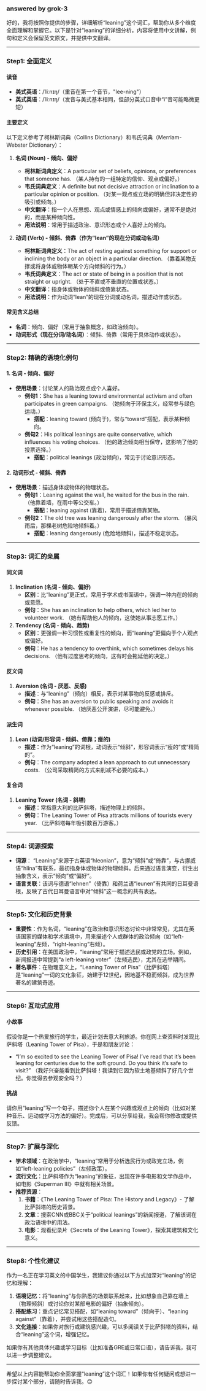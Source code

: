 ### answered by grok-3
好的，我将按照你提供的步骤，详细解析“leaning”这个词汇，帮助你从多个维度全面理解和掌握它。以下是针对“leaning”的详细分析，内容将使用中文讲解，例句和定义会保留英文原文，并提供中文翻译。

---

### Step1: 全面定义

#### 读音
- **美式英语**：/ˈliːnɪŋ/（重音在第一个音节，"lee-ning"）
- **英式英语**：/ˈliːnɪŋ/（发音与美式基本相同，但部分英式口音中“i”音可能略微更短）

#### 主要定义
以下定义参考了柯林斯词典（Collins Dictionary）和韦氏词典（Merriam-Webster Dictionary）：

1. **名词 (Noun) - 倾向、偏好**
   - **柯林斯词典定义**：A particular set of beliefs, opinions, or preferences that someone has. （某人持有的一组特定的信仰、观点或偏好。）
   - **韦氏词典定义**：A definite but not decisive attraction or inclination to a particular opinion or position. （对某一观点或立场的明确但非决定性的吸引或倾向。）
   - **中文翻译**：指一个人在思想、观点或情感上的倾向或偏好，通常不是绝对的，而是某种倾向性。
   - **用法说明**：常用于描述政治、意识形态或个人喜好上的倾向。

2. **动词 (Verb) - 倾斜、倚靠（作为“lean”的现在分词或动名词）**
   - **柯林斯词典定义**：The act of resting against something for support or inclining the body or an object in a particular direction. （靠着某物支撑或将身体或物体朝某个方向倾斜的行为。）
   - **韦氏词典定义**：The act or state of being in a position that is not straight or upright. （处于不直或不垂直的位置或状态。）
   - **中文翻译**：指身体或物体的倾斜或倚靠状态。
   - **用法说明**：作为动词“lean”的现在分词或动名词，描述动作或状态。

#### 常见含义总结
- **名词**：倾向、偏好（常用于抽象概念，如政治倾向）。
- **动词形式（现在分词/动名词）**：倾斜、倚靠（常用于具体动作或状态）。

---

### Step2: 精确的语境化例句

#### 1. 名词 - 倾向、偏好
- **使用场景**：讨论某人的政治观点或个人喜好。
  - **例句1**：She has a leaning toward environmental activism and often participates in green campaigns. （她倾向于环保主义，经常参与绿色运动。）
    - **搭配**：leaning toward (倾向于)，常与“toward”搭配，表示某种倾向。
  - **例句2**：His political leanings are quite conservative, which influences his voting choices. （他的政治倾向相当保守，这影响了他的投票选择。）
    - **搭配**：political leanings (政治倾向)，常见于讨论意识形态。

#### 2. 动词形式 - 倾斜、倚靠
- **使用场景**：描述身体或物体的物理状态。
  - **例句1**：Leaning against the wall, he waited for the bus in the rain. （他靠着墙，在雨中等公交车。）
    - **搭配**：leaning against (靠着)，常用于描述倚靠某物。
  - **例句2**：The old tree was leaning dangerously after the storm. （暴风雨后，那棵老树危险地倾斜着。）
    - **搭配**：leaning dangerously (危险地倾斜)，描述不稳定状态。

---

### Step3: 词汇的亲属

#### 同义词
1. **Inclination (名词 - 倾向、偏好)**  
   - **区别**：比“leaning”更正式，常用于学术或书面语中，强调一种内在的倾向或意愿。
   - **例句**：She has an inclination to help others, which led her to volunteer work. （她有帮助他人的倾向，这使她从事志愿工作。）
2. **Tendency (名词 - 倾向、趋势)**  
   - **区别**：更强调一种习惯性或重复性的倾向，而“leaning”更偏向于个人观点或偏好。
   - **例句**：He has a tendency to overthink, which sometimes delays his decisions. （他有过度思考的倾向，这有时会拖延他的决定。）

#### 反义词
1. **Aversion (名词 - 厌恶、反感)**  
   - **描述**：与“leaning”（倾向）相反，表示对某事物的反感或排斥。
   - **例句**：She has an aversion to public speaking and avoids it whenever possible. （她厌恶公开演讲，尽可能避免。）

#### 派生词
1. **Lean (动词/形容词 - 倾斜、倚靠；瘦的)**  
   - **描述**：作为“leaning”的词根，动词表示“倾斜”，形容词表示“瘦的”或“精简的”。
   - **例句**：The company adopted a lean approach to cut unnecessary costs. （公司采取精简的方式来削减不必要的成本。）

#### 复合词
1. **Leaning Tower (名词 - 斜塔)**  
   - **描述**：常指意大利的比萨斜塔，描述物理上的倾斜。
   - **例句**：The Leaning Tower of Pisa attracts millions of tourists every year. （比萨斜塔每年吸引数百万游客。）

---

### Step4: 词源探索
- **词源**： “Leaning”来源于古英语“hleonian”，意为“倾斜”或“倚靠”，与古挪威语“hlína”有联系，最初指身体或物体的物理倾斜。后来通过语言演变，衍生出抽象含义，表示“倾向”或“偏好”。
- **语言关联**：该词与德语“lehnen”（倚靠）和荷兰语“leunen”有共同的日耳曼语根，反映了古代日耳曼语言中对“倾斜”这一概念的共有表达。

---

### Step5: 文化和历史背景
- **重要性**：作为名词，“leaning”在政治和意识形态讨论中非常常见，尤其在英语国家的媒体和学术语境中，用来描述个人或群体的政治倾向（如“left-leaning”左倾，“right-leaning”右倾）。
- **历史引用**：在美国政治中，“leaning”常用于描述选民或政党的立场。例如，新闻报道中常提到“a left-leaning voter”（左倾选民），尤其在选举期间。
- **著名事件**：在物理意义上，“Leaning Tower of Pisa”（比萨斜塔）是“leaning”一词的文化象征，始建于12世纪，因地基不稳而倾斜，成为世界著名的建筑奇迹。

---

### Step6: 互动式应用
#### 小故事
假设你是一个热爱旅行的学生，最近计划去意大利旅游。你在网上查资料时发现比萨斜塔（Leaning Tower of Pisa），于是和朋友讨论：
- “I’m so excited to see the Leaning Tower of Pisa! I’ve read that it’s been leaning for centuries due to the soft ground. Do you think it’s safe to visit?” （我好兴奋能看到比萨斜塔！我读到它因为软土地基倾斜了好几个世纪。你觉得去参观安全吗？）

#### 挑战
请你用“leaning”写一个句子，描述你个人在某个兴趣或观点上的倾向（比如对某种音乐、运动或学习方法的偏好）。完成后，可以分享给我，我会帮你修改或提供反馈。

---

### Step7: 扩展与深化
- **学术领域**：在政治学中，“leaning”常用于分析选民行为或政党立场，例如“left-leaning policies”（左倾政策）。
- **流行文化**：比萨斜塔作为“leaning”的象征，出现在许多电影和文学作品中，如电影《Superman III》中就有相关场景。
- **推荐资源**：
  1. **书籍**：《The Leaning Tower of Pisa: The History and Legacy》- 了解比萨斜塔的历史背景。
  2. **文章**：搜索CNN或BBC关于“political leanings”的新闻报道，了解该词在政治语境中的用法。
  3. **电影**：观看纪录片《Secrets of the Leaning Tower》，探索其建筑和文化意义。

---

### Step8: 个性化建议
作为一名正在学习英文的中国学生，我建议你通过以下方式加深对“leaning”的记忆和理解：
1. **语境记忆**：将“leaning”与你熟悉的场景联系起来，比如想象自己靠在墙上（物理倾斜）或讨论你对某部电影的偏好（抽象倾向）。
2. **搭配练习**：重点记忆常见搭配，如“leaning toward”（倾向于）、“leaning against”（靠着），并尝试用这些搭配造句。
3. **文化连接**：如果你对旅行或建筑感兴趣，可以多阅读关于比萨斜塔的资料，结合“leaning”这个词，增强记忆。

如果你有其他具体兴趣或学习目标（比如准备GRE或日常口语），请告诉我，我可以进一步调整建议。

---

希望以上内容能帮助你全面掌握“leaning”这个词汇！如果你有任何疑问或想进一步探讨某个部分，请随时告诉我。😊